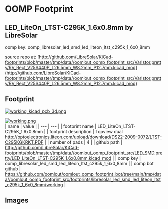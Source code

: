 # OOMP Footprint  
## LED_LiteOn_LTST-C295K_1.6x0.8mm  by LibreSolar  
  
oomp key: oomp_libresolar_led_smd_led_liteon_ltst_c295k_1_6x0_8mm  
  
source repo at: [http://github.com/LibreSolar/KiCad-footprints/blob/master/tmp/data//oomlout_oomp_footprint_src/Varistor.pretty/RV_Rect_V25S440P_L26.5mm_W8.2mm_P12.7mm.kicad_mod](http://github.com/LibreSolar/KiCad-footprints/blob/master/tmp/data//oomlout_oomp_footprint_src/Varistor.pretty/RV_Rect_V25S440P_L26.5mm_W8.2mm_P12.7mm.kicad_mod)  
## Footprint  
  
[![working_kicad_pcb_3d.png](working_kicad_pcb_3d_600.png)](working_kicad_pcb_3d.png)  
  
[![working.png](working_600.png)](working.png)  
| name | value | 
| --- | --- | 
| footprint name | LED_LiteOn_LTST-C295K_1.6x0.8mm | 
| footprint description | Topview dual http://optoelectronics.liteon.com/upload/download/DS22-2009-0072/LTST-C295KGKRKT.PDF | 
| number of pads | 4 | 
| github path | http://github.com/LibreSolar/KiCad-footprints/blob/master/tmp/data//oomlout_oomp_footprint_src/LED_SMD.pretty/LED_LiteOn_LTST-C295K_1.6x0.8mm.kicad_mod | 
| oomp key | oomp_libresolar_led_smd_led_liteon_ltst_c295k_1_6x0_8mm | 
| oomp bot github | https://github.com/oomlout/oomlout_oomp_footprint_bot/tree/main/tmp/data//oomlout_oomp_footprint_src/footprints/libresolar_led_smd_led_liteon_ltst_c295k_1_6x0_8mm/working | 
## Images  
